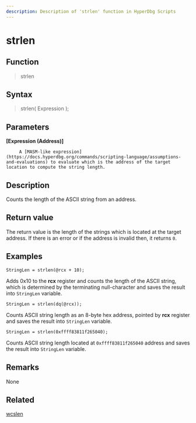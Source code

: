 ```yaml
---
description: Description of 'strlen' function in HyperDbg Scripts
---
```


# strlen

## Function

> strlen

## Syntax

> strlen\( Expression \);

## Parameters

**\[Expression \(Address\)\]**

```text
     A [MASM-like expression](https://docs.hyperdbg.org/commands/scripting-language/assumptions-and-evaluations) to evaluate which is the address of the target location to compute the string length.
```

## Description

Counts the length of the ASCII string from an address.

## Return value

The return value is the length of the strings which is located at the target address. If there is an error or if the address is invalid then, it returns `0`.

## Examples

`StringLen = strlen(@rcx + 10);`

Adds 0x10 to the **rcx** register and counts the length of the ASCII string, which is determined by the terminating null-character and saves the result into `StringLen` variable.

`StringLen = strlen(dq(@rcx));`

Counts ASCII string length as an 8-byte hex address, pointed by **rcx** register and saves the result into `StringLen` variable.

`StringLen = strlen(0xffff83811f265040);`

Counts ASCII string length located at `0xffff83811f265040` address and saves the result into `StringLen` variable.

## **Remarks**

None

## Related

[wcslen](https://docs.hyperdbg.org/commands/scripting-language/functions/strings/wcslen)

